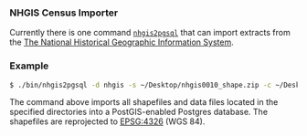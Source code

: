 ### NHGIS Census Importer

Currently there is one command [`nhgis2pgsql`](bin/nhgis2pgsql) that can import extracts from the [The National Historical Geographic Information System](https://nhgis.org).

### Example

``` bash
$ ./bin/nhgis2pgsql -d nhgis -s ~/Desktop/nhgis0010_shape.zip -c ~/Desktop/nhgis0010_csv.zip
```

The command above imports all shapefiles and data files located in the
specified directories into a PostGIS-enabled Postgres database.  The shapefiles are
reprojected to [EPSG:4326](http://en.wikipedia.org/wiki/World_Geodetic_System) (WGS 84).

